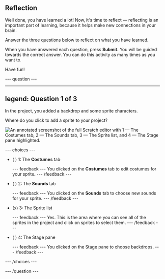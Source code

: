## Reflection

Well done, you have learned a lot! Now, it's time to reflect — reflecting is an important part of learning, because it helps make new connections in your brain.

Answer the three questions below to reflect on what you have learned.

When you have answered each question, press **Submit**. You will be guided towards the correct answer. You can do this activity as many times as you want to.

Have fun!

--- question ---

---
legend: Question 1 of 3
---

In the project, you added a backdrop and some sprite characters.

Where do you click to add a sprite to your project?

![An annotated screenshot of the full Scratch editor with 1 — The Costumes tab, 2 — The Sounds tab, 3 — The Sprite list, and 4 — The Stage pane highlighted.](images/question1.png)

--- choices ---

- ( ) 1: The **Costumes** tab

  --- feedback ---
You clicked on the **Costumes** tab to edit costumes for your sprite.
  --- /feedback ---

- ( ) 2: The **Sounds** tab

  --- feedback ---
You clicked on the **Sounds** tab to choose new sounds for your sprite.
  --- /feedback ---

- (x) 3: The Sprite list

  --- feedback ---
Yes. This is the area where you can see all of the sprites in the project and click on sprites to select them.
  --- /feedback ---

- ( ) 4: The Stage pane

  --- feedback ---
You clicked on the Stage pane to choose backdrops.
  --- /feedback ---

--- /choices ---

--- /question ---
